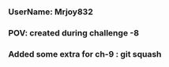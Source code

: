 ### UserName: Mrjoy832
### POV: created during challenge -8 

### Added some extra for ch-9 : git squash
